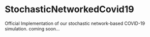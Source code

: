 # StochasticNetworkedCovid19
Official Implementation of our stochastic network-based COVID-19 simulation. 
coming soon...
